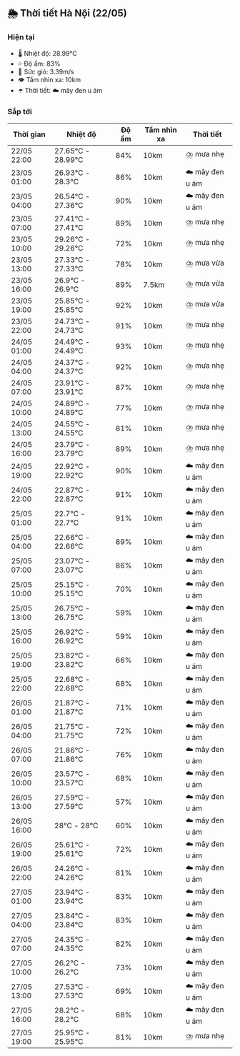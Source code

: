 ## 🌦️ Thời tiết Hà Nội (22/05)

### Hiện tại

- 🌡️ Nhiệt độ: 28.99℃
- 💦 Độ ẩm: 83%
- 💨 Sức gió: 3.39m/s
- 👁️ Tầm nhìn xa: 10km
- ☂️ Thời tiết: ☁️ mây đen u ám

### Sắp tới

| Thời gian | Nhiệt độ | Độ ẩm | Tầm nhìn xa | Thời tiết |
| --- | --- | --- | --- | --- |
| 22/05 22:00 | 27.65℃ - 28.99℃ | 84% | 10km | ⛈️ mưa nhẹ |
| 23/05 01:00 | 26.93℃ - 28.3℃ | 86% | 10km | ☁️ mây đen u ám |
| 23/05 04:00 | 26.54℃ - 27.36℃ | 90% | 10km | ☁️ mây đen u ám |
| 23/05 07:00 | 27.41℃ - 27.41℃ | 89% | 10km | ⛈️ mưa nhẹ |
| 23/05 10:00 | 29.26℃ - 29.26℃ | 72% | 10km | ⛈️ mưa nhẹ |
| 23/05 13:00 | 27.33℃ - 27.33℃ | 78% | 10km | ⛈️ mưa vừa |
| 23/05 16:00 | 26.9℃ - 26.9℃ | 89% | 7.5km | ⛈️ mưa vừa |
| 23/05 19:00 | 25.85℃ - 25.85℃ | 92% | 10km | ⛈️ mưa vừa |
| 23/05 22:00 | 24.73℃ - 24.73℃ | 91% | 10km | ⛈️ mưa nhẹ |
| 24/05 01:00 | 24.49℃ - 24.49℃ | 93% | 10km | ⛈️ mưa nhẹ |
| 24/05 04:00 | 24.37℃ - 24.37℃ | 92% | 10km | ⛈️ mưa nhẹ |
| 24/05 07:00 | 23.91℃ - 23.91℃ | 87% | 10km | ⛈️ mưa nhẹ |
| 24/05 10:00 | 24.89℃ - 24.89℃ | 77% | 10km | ⛈️ mưa nhẹ |
| 24/05 13:00 | 24.55℃ - 24.55℃ | 81% | 10km | ⛈️ mưa nhẹ |
| 24/05 16:00 | 23.79℃ - 23.79℃ | 89% | 10km | ⛈️ mưa nhẹ |
| 24/05 19:00 | 22.92℃ - 22.92℃ | 90% | 10km | ☁️ mây đen u ám |
| 24/05 22:00 | 22.87℃ - 22.87℃ | 91% | 10km | ☁️ mây đen u ám |
| 25/05 01:00 | 22.7℃ - 22.7℃ | 91% | 10km | ☁️ mây đen u ám |
| 25/05 04:00 | 22.66℃ - 22.66℃ | 89% | 10km | ☁️ mây đen u ám |
| 25/05 07:00 | 23.07℃ - 23.07℃ | 86% | 10km | ☁️ mây đen u ám |
| 25/05 10:00 | 25.15℃ - 25.15℃ | 70% | 10km | ☁️ mây đen u ám |
| 25/05 13:00 | 26.75℃ - 26.75℃ | 59% | 10km | ☁️ mây đen u ám |
| 25/05 16:00 | 26.92℃ - 26.92℃ | 59% | 10km | ☁️ mây đen u ám |
| 25/05 19:00 | 23.82℃ - 23.82℃ | 66% | 10km | ☁️ mây đen u ám |
| 25/05 22:00 | 22.68℃ - 22.68℃ | 68% | 10km | ☁️ mây đen u ám |
| 26/05 01:00 | 21.87℃ - 21.87℃ | 71% | 10km | ☁️ mây đen u ám |
| 26/05 04:00 | 21.75℃ - 21.75℃ | 72% | 10km | ☁️ mây đen u ám |
| 26/05 07:00 | 21.86℃ - 21.86℃ | 76% | 10km | ☁️ mây đen u ám |
| 26/05 10:00 | 23.57℃ - 23.57℃ | 68% | 10km | ☁️ mây đen u ám |
| 26/05 13:00 | 27.59℃ - 27.59℃ | 57% | 10km | ☁️ mây đen u ám |
| 26/05 16:00 | 28℃ - 28℃ | 60% | 10km | ☁️ mây đen u ám |
| 26/05 19:00 | 25.61℃ - 25.61℃ | 72% | 10km | ☁️ mây đen u ám |
| 26/05 22:00 | 24.26℃ - 24.26℃ | 81% | 10km | ☁️ mây đen u ám |
| 27/05 01:00 | 23.94℃ - 23.94℃ | 83% | 10km | ☁️ mây đen u ám |
| 27/05 04:00 | 23.84℃ - 23.84℃ | 83% | 10km | ☁️ mây đen u ám |
| 27/05 07:00 | 24.35℃ - 24.35℃ | 82% | 10km | ☁️ mây đen u ám |
| 27/05 10:00 | 26.2℃ - 26.2℃ | 73% | 10km | ☁️ mây đen u ám |
| 27/05 13:00 | 27.53℃ - 27.53℃ | 69% | 10km | ☁️ mây đen u ám |
| 27/05 16:00 | 28.2℃ - 28.2℃ | 68% | 10km | ☁️ mây đen u ám |
| 27/05 19:00 | 25.95℃ - 25.95℃ | 81% | 10km | ⛈️ mưa nhẹ |
